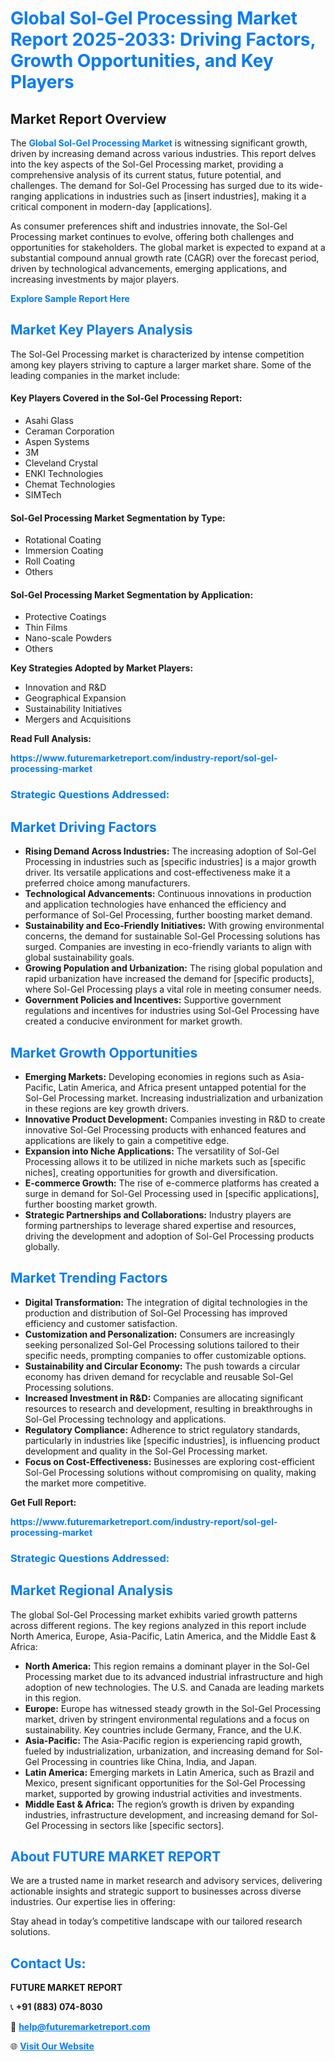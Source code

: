 <h1 style="color: #007BFF;">Global Sol-Gel Processing Market Report 2025-2033: Driving Factors, Growth Opportunities, and Key Players</h1>

<section id="overview">
<h2>Market Report Overview</h2>
<p>The <a href="https://www.futuremarketreport.com/industry-report/sol-gel-processing-market" style="color: #007BFF; text-decoration: none;"><strong>Global Sol-Gel Processing Market</strong></a> is witnessing significant growth, driven by increasing demand across various industries. This report delves into the key aspects of the Sol-Gel Processing market, providing a comprehensive analysis of its current status, future potential, and challenges. The demand for Sol-Gel Processing has surged due to its wide-ranging applications in industries such as [insert industries], making it a critical component in modern-day [applications].</p>
<p>As consumer preferences shift and industries innovate, the Sol-Gel Processing market continues to evolve, offering both challenges and opportunities for stakeholders. The global market is expected to expand at a substantial compound annual growth rate (CAGR) over the forecast period, driven by technological advancements, emerging applications, and increasing investments by major players.</p>
</section>

<section id="overview">
<p><a href="https://www.futuremarketreport.com/request-sample/reportId=52457" style="color: #007BFF; text-decoration: none;"><strong>Explore Sample Report Here</strong></a></p>
</section>

<section id="key-players">
<h2 style="color: #007BFF;">Market Key Players Analysis</h2>
<p>The Sol-Gel Processing market is characterized by intense competition among key players striving to capture a larger market share. Some of the leading companies in the market include:</p>
<h4>Key Players Covered in the Sol-Gel Processing Report:</h4>
<ul><li>Asahi Glass</li><li>Ceraman Corporation</li><li>Aspen Systems</li><li>3M</li><li>Cleveland Crystal</li><li>ENKI Technologies</li><li>Chemat Technologies</li><li>SIMTech</li></ul>
<h4>Sol-Gel Processing Market Segmentation by Type:</h4>
<ul><li>Rotational Coating</li><li>Immersion Coating</li><li>Roll Coating</li><li>Others</li></ul>

<h4>Sol-Gel Processing Market Segmentation by Application:</h4>
<ul><li>Protective Coatings</li><li>Thin Films</li><li>Nano-scale Powders</li><li>Others</li></ul>
<p><strong>Key Strategies Adopted by Market Players:</strong></p>
<ul>
<li>Innovation and R&D</li>
<li>Geographical Expansion</li>
<li>Sustainability Initiatives</li>
<li>Mergers and Acquisitions</li>
</ul>
</section>

<section>
<p><strong>Read Full Analysis: </strong></p><a href="https://www.futuremarketreport.com/industry-report/sol-gel-processing-market" style="color: #007BFF; text-decoration: none;"><strong>https://www.futuremarketreport.com/industry-report/sol-gel-processing-market</strong></a>
<h3 style="color: #007BFF;">Strategic Questions Addressed:</h3>
</section>

<section id="driving-factors">
<h2 style="color: #007BFF;">Market Driving Factors</h2>
<ul>
<li><strong>Rising Demand Across Industries:</strong> The increasing adoption of Sol-Gel Processing in industries such as [specific industries] is a major growth driver. Its versatile applications and cost-effectiveness make it a preferred choice among manufacturers.</li>
<li><strong>Technological Advancements:</strong> Continuous innovations in production and application technologies have enhanced the efficiency and performance of Sol-Gel Processing, further boosting market demand.</li>
<li><strong>Sustainability and Eco-Friendly Initiatives:</strong> With growing environmental concerns, the demand for sustainable Sol-Gel Processing solutions has surged. Companies are investing in eco-friendly variants to align with global sustainability goals.</li>
<li><strong>Growing Population and Urbanization:</strong> The rising global population and rapid urbanization have increased the demand for [specific products], where Sol-Gel Processing plays a vital role in meeting consumer needs.</li>
<li><strong>Government Policies and Incentives:</strong> Supportive government regulations and incentives for industries using Sol-Gel Processing have created a conducive environment for market growth.</li>
</ul>
</section>

<section id="growth-opportunities">
<h2 style="color: #007BFF;">Market Growth Opportunities</h2>
<ul>
<li><strong>Emerging Markets:</strong> Developing economies in regions such as Asia-Pacific, Latin America, and Africa present untapped potential for the Sol-Gel Processing market. Increasing industrialization and urbanization in these regions are key growth drivers.</li>
<li><strong>Innovative Product Development:</strong> Companies investing in R&D to create innovative Sol-Gel Processing products with enhanced features and applications are likely to gain a competitive edge.</li>
<li><strong>Expansion into Niche Applications:</strong> The versatility of Sol-Gel Processing allows it to be utilized in niche markets such as [specific niches], creating opportunities for growth and diversification.</li>
<li><strong>E-commerce Growth:</strong> The rise of e-commerce platforms has created a surge in demand for Sol-Gel Processing used in [specific applications], further boosting market growth.</li>
<li><strong>Strategic Partnerships and Collaborations:</strong> Industry players are forming partnerships to leverage shared expertise and resources, driving the development and adoption of Sol-Gel Processing products globally.</li>
</ul>
</section>

<section id="trending-factors">
<h2 style="color: #007BFF;">Market Trending Factors</h2>
<ul>
<li><strong>Digital Transformation:</strong> The integration of digital technologies in the production and distribution of Sol-Gel Processing has improved efficiency and customer satisfaction.</li>
<li><strong>Customization and Personalization:</strong> Consumers are increasingly seeking personalized Sol-Gel Processing solutions tailored to their specific needs, prompting companies to offer customizable options.</li>
<li><strong>Sustainability and Circular Economy:</strong> The push towards a circular economy has driven demand for recyclable and reusable Sol-Gel Processing solutions.</li>
<li><strong>Increased Investment in R&D:</strong> Companies are allocating significant resources to research and development, resulting in breakthroughs in Sol-Gel Processing technology and applications.</li>
<li><strong>Regulatory Compliance:</strong> Adherence to strict regulatory standards, particularly in industries like [specific industries], is influencing product development and quality in the Sol-Gel Processing market.</li>
<li><strong>Focus on Cost-Effectiveness:</strong> Businesses are exploring cost-efficient Sol-Gel Processing solutions without compromising on quality, making the market more competitive.</li>
</ul>
</section>

<section>
<p><strong>Get Full Report: </strong></p><a href="https://www.futuremarketreport.com/industry-report/sol-gel-processing-market" style="color: #007BFF; text-decoration: none;"><strong>https://www.futuremarketreport.com/industry-report/sol-gel-processing-market</strong></a>
<h3 style="color: #007BFF;">Strategic Questions Addressed:</h3>
</section>


<section id="regional-analysis">
<h2 style="color: #007BFF;">Market Regional Analysis</h2>
<p>The global Sol-Gel Processing market exhibits varied growth patterns across different regions. The key regions analyzed in this report include North America, Europe, Asia-Pacific, Latin America, and the Middle East & Africa:</p>
<ul>
<li><strong>North America:</strong> This region remains a dominant player in the Sol-Gel Processing market due to its advanced industrial infrastructure and high adoption of new technologies. The U.S. and Canada are leading markets in this region.</li>
<li><strong>Europe:</strong> Europe has witnessed steady growth in the Sol-Gel Processing market, driven by stringent environmental regulations and a focus on sustainability. Key countries include Germany, France, and the U.K.</li>
<li><strong>Asia-Pacific:</strong> The Asia-Pacific region is experiencing rapid growth, fueled by industrialization, urbanization, and increasing demand for Sol-Gel Processing in countries like China, India, and Japan.</li>
<li><strong>Latin America:</strong> Emerging markets in Latin America, such as Brazil and Mexico, present significant opportunities for the Sol-Gel Processing market, supported by growing industrial activities and investments.</li>
<li><strong>Middle East & Africa:</strong> The region’s growth is driven by expanding industries, infrastructure development, and increasing demand for Sol-Gel Processing in sectors like [specific sectors].</li>
</ul>
</section>

<footer>
<h2 style="color: #007BFF;">About FUTURE MARKET REPORT</h2>
<p>We are a trusted name in market research and advisory services, delivering actionable insights and strategic support to businesses across diverse industries. Our expertise lies in offering:</p>

<p>Stay ahead in today’s competitive landscape with our tailored research solutions.</p>

<h2 style="color: #007BFF;">Contact Us:</h2>
<p><strong>FUTURE MARKET REPORT</strong></p>
<p>📞 <strong>+91 (883) 074-8030</strong></p>
<p>📧 <strong><a href="mailto:help@futuremarketreport.com" style="color: #007BFF;">help@futuremarketreport.com</a></strong></p>
<p>🌐 <strong><a href="https://www.futuremarketreport.com/" style="color: #007BFF;">Visit Our Website</a></strong></p>
</footer>